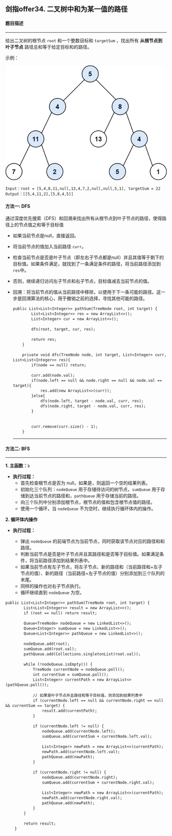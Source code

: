 ## 剑指offer34. 二叉树中和为某一值的路径

#### 题目描述

---

给出二叉树的根节点 `root` 和一个整数目标和 `targetSum` ，找出所有 **从根节点到叶子节点** 路径总和等于给定目标和的路径。

示例：

![1697547213323](image/34.二叉树中和为某一值的路径/1697547213323.png)

```
Input：root = [5,4,8,11,null,13,4,7,2,null,null,5,1], targetSum = 22
Output：[[5,4,11,2],[5,8,4,5]]
```

#### 方法一: DFS

通过深度优先搜索（DFS）和回溯来找出所有从根节点到叶子节点的路径，使得路径上的节点值之和等于目标值

* 如果当前节点是null，直接返回。
* 将当前节点的值加入当前路径 `curr`。
* 检查当前节点是否是叶子节点（即左右子节点都是null）并且其值等于剩下的目标值。如果条件满足，就找到了一条满足条件的路径，将当前路径添加到 `res`中。
* 否则，继续递归访问左子节点和右子节点，目标值减去当前节点的值。
* 回溯：将当前节点的值从当前路径中移除，以便用于下一条可能的路径。这一步是回溯算法的核心，用于撤销之前的选择，寻找其他可能的路径。

  ```
  public List<List<Integer>> pathSum(TreeNode root, int target) {
          List<List<Integer>> res = new ArrayList<>();
          List<Integer> cur = new ArrayList<>();

          dfs(root, target, cur, res);

          return res;
      }

      private void dfs(TreeNode node, int target, List<Integer> curr, List<List<Integer>> res){
          if(node == null) return;

          curr.add(node.val);
          if(node.left == null && node.right == null && node.val == target){
              res.add(new ArrayList<>(curr));
          }else{
              dfs(node.left, target - node.val, curr, res);
              dfs(node.right, target - node.val, curr, res);
          }


          curr.remove(curr.size() - 1);
      }
  ```

  ---

#### 方法二: BFS

---

**1. 主函数：**`b`

* **执行过程：**
  * 首先检查根节点是否为 null，如果是，则返回一个空的结果列表。
  * 初始化三个队列：`nodeQueue` 用于存储待访问的树节点，`sumQueue` 用于存储到达当前节点的路径和，`pathQueue` 用于存储当前的路径。
  * 向三个队列中分别添加根节点，根节点的值和包含根节点值的路径。
  * 使用一个循环，当 `nodeQueue` 不为空时，继续执行循环体内的操作。

**2. 循环体内操作**

* **执行过程：**

  * 弹出 `nodeQueue` 的前端节点为当前节点，同时获取该节点对应的路径和和路径。
  * 判断当前节点是否是叶子节点并且其路径和是否等于目标值。如果满足条件，将当前路径添加到结果列表中。
  * 如果当前节点有左子节点，将左子节点、新的路径和（当前路径和+左子节点的值）、新的路径（当前路径+左子节点的值）分别添加到三个队列的末尾。
  * 同样的操作也对右子节点执行。
  * 循环继续直到 `nodeQueue` 为空。

```
public List<List<Integer>> pathSum(TreeNode root, int target) {
        List<List<Integer>> result = new ArrayList<>();
        if (root == null) return result;

        Queue<TreeNode> nodeQueue = new LinkedList<>();
        Queue<Integer> sumQueue = new LinkedList<>();
        Queue<List<Integer>> pathQueue = new LinkedList<>();

        nodeQueue.add(root);
        sumQueue.add(root.val);
        pathQueue.add(Collections.singletonList(root.val));

        while (!nodeQueue.isEmpty()) {
            TreeNode currentNode = nodeQueue.poll();
            int currentSum = sumQueue.poll();
            List<Integer> currentPath = new ArrayList<>(pathQueue.poll());

            // 如果是叶子节点并且路径和等于目标值，则添加到结果列表中
            if (currentNode.left == null && currentNode.right == null && currentSum == target) {
                result.add(currentPath);
            }

            if (currentNode.left != null) {
                nodeQueue.add(currentNode.left);
                sumQueue.add(currentSum + currentNode.left.val);

                List<Integer> newPath = new ArrayList<>(currentPath);
                newPath.add(currentNode.left.val);
                pathQueue.add(newPath);
            }

            if (currentNode.right != null) {
                nodeQueue.add(currentNode.right);
                sumQueue.add(currentSum + currentNode.right.val);

                List<Integer> newPath = new ArrayList<>(currentPath);
                newPath.add(currentNode.right.val);
                pathQueue.add(newPath);
            }
        }

        return result;
    }
```
